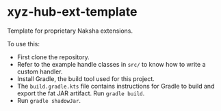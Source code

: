 # xyz-hub-ext-template
Template for proprietary Naksha extensions.

To use this:
- First clone the repository. 
- Refer to the example handle classes in `src/` to know how to write a custom handler. 
- Install Gradle, the build tool used for this project.
- The `build.gradle.kts` file contains instructions for Gradle to build and export the fat JAR artifact. Run `gradle build`.
- Run `gradle shadowJar`.